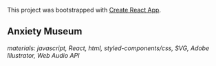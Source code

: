 This project was bootstrapped with [Create React App](https://github.com/facebookincubator/create-react-app).

## Anxiety Museum
_materials: javascript, React, html, styled-components/css, SVG, Adobe Illustrator, Web Audio API_